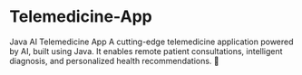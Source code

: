 # Telemedicine-App
Java AI Telemedicine App A cutting-edge telemedicine application powered by AI, built using Java. It enables remote patient consultations, intelligent diagnosis, and personalized health recommendations. 🚀
